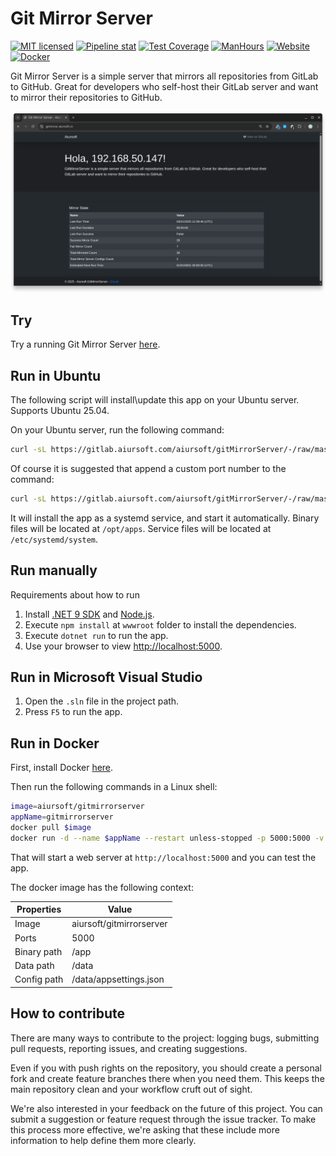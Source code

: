 # Git Mirror Server

[![MIT licensed](https://img.shields.io/badge/license-MIT-blue.svg)](https://gitlab.aiursoft.com/aiursoft/gitMirrorServer/-/blob/master/LICENSE)
[![Pipeline stat](https://gitlab.aiursoft.com/aiursoft/gitMirrorServer/badges/master/pipeline.svg)](https://gitlab.aiursoft.com/aiursoft/gitMirrorServer/-/pipelines)
[![Test Coverage](https://gitlab.aiursoft.com/aiursoft/gitMirrorServer/badges/master/coverage.svg)](https://gitlab.aiursoft.com/aiursoft/gitMirrorServer/-/pipelines)
[![ManHours](https://manhours.aiursoft.cn/r/gitlab.aiursoft.com/aiursoft/gitMirrorServer.svg)](https://gitlab.aiursoft.com/aiursoft/gitMirrorServer/-/commits/master?ref_type=heads)
[![Website](https://img.shields.io/website?url=https%3A%2F%2FgitMirror.aiursoft.cn%2F)](https://gitmirror.aiursoft.cn)
[![Docker](https://img.shields.io/docker/pulls/aiursoft/gitmirrorserver.svg)](https://hub.docker.com/r/aiursoft/gitmirrorserver)

Git Mirror Server is a simple server that mirrors all repositories from GitLab to GitHub. Great for developers who self-host their GitLab server and want to mirror their repositories to GitHub.

![overview](./screenshot.png)

## Try

Try a running Git Mirror Server [here](https://gitMirror.aiursoft.cn).

## Run in Ubuntu

The following script will install\update this app on your Ubuntu server. Supports Ubuntu 25.04.

On your Ubuntu server, run the following command:

```bash
curl -sL https://gitlab.aiursoft.com/aiursoft/gitMirrorServer/-/raw/master/install.sh | sudo bash
```

Of course it is suggested that append a custom port number to the command:

```bash
curl -sL https://gitlab.aiursoft.com/aiursoft/gitMirrorServer/-/raw/master/install.sh | sudo bash -s 8080
```

It will install the app as a systemd service, and start it automatically. Binary files will be located at `/opt/apps`. Service files will be located at `/etc/systemd/system`.

## Run manually

Requirements about how to run

1. Install [.NET 9 SDK](http://dot.net/) and [Node.js](https://nodejs.org/).
2. Execute `npm install` at `wwwroot` folder to install the dependencies.
3. Execute `dotnet run` to run the app.
4. Use your browser to view [http://localhost:5000](http://localhost:5000).

## Run in Microsoft Visual Studio

1. Open the `.sln` file in the project path.
2. Press `F5` to run the app.

## Run in Docker

First, install Docker [here](https://docs.docker.com/get-docker/).

Then run the following commands in a Linux shell:

```bash
image=aiursoft/gitmirrorserver
appName=gitmirrorserver
docker pull $image
docker run -d --name $appName --restart unless-stopped -p 5000:5000 -v /var/www/$appName:/data $image
```

That will start a web server at `http://localhost:5000` and you can test the app.

The docker image has the following context:

| Properties  | Value                           |
|-------------|---------------------------------|
| Image       | aiursoft/gitmirrorserver        |
| Ports       | 5000                            |
| Binary path | /app                            |
| Data path   | /data                           |
| Config path | /data/appsettings.json          |

## How to contribute

There are many ways to contribute to the project: logging bugs, submitting pull requests, reporting issues, and creating suggestions.

Even if you with push rights on the repository, you should create a personal fork and create feature branches there when you need them. This keeps the main repository clean and your workflow cruft out of sight.

We're also interested in your feedback on the future of this project. You can submit a suggestion or feature request through the issue tracker. To make this process more effective, we're asking that these include more information to help define them more clearly.
